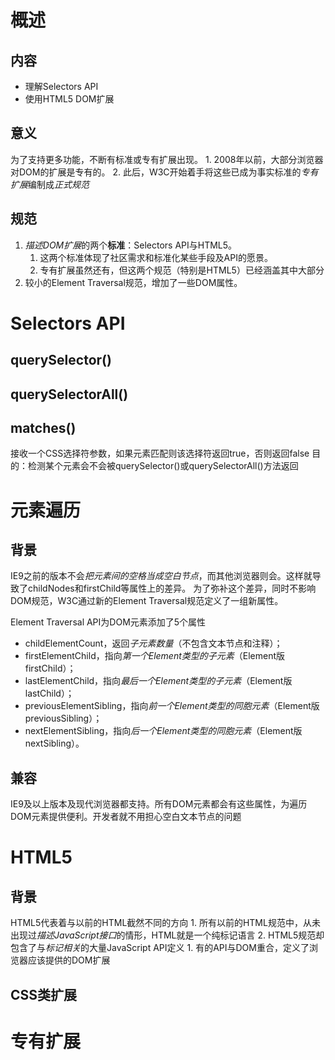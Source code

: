 # 概述
## 内容
- 理解Selectors API
- 使用HTML5 DOM扩展
## 意义
为了支持更多功能，不断有标准或专有扩展出现。
	1. 2008年以前，大部分浏览器对DOM的扩展是专有的。
	2. 此后，W3C开始着手将这些已成为事实标准的*专有扩展*编制成*正式规范* 
## 规范
1. *描述DOM扩展*的两个**标准**：Selectors API与HTML5。
	1. 这两个标准体现了社区需求和标准化某些手段及API的愿景。
	2. 专有扩展虽然还有，但这两个规范（特别是HTML5）已经涵盖其中大部分
2. 较小的Element Traversal规范，增加了一些DOM属性。
# Selectors API
## querySelector()
## querySelectorAll()
## matches()
接收一个CSS选择符参数，如果元素匹配则该选择符返回true，否则返回false
目的：检测某个元素会不会被querySelector()或querySelectorAll()方法返回
# 元素遍历
## 背景
IE9之前的版本不会*把元素间的空格当成空白节点*，而其他浏览器则会。这样就导致了childNodes和firstChild等属性上的差异。
为了弥补这个差异，同时不影响DOM规范，W3C通过新的Element Traversal规范定义了一组新属性。

Element Traversal API为DOM元素添加了5个属性
- childElementCount，返回*子元素数量*（不包含文本节点和注释）；
- firstElementChild，指向*第一个Element类型的子元素*（Element版firstChild）；
- lastElementChild，指向*最后一个Element类型的子元素*（Element版lastChild）；
- previousElementSibling，指向*前一个Element类型的同胞元素*（Element版previousSibling）；
- nextElementSibling，指向*后一个Element类型的同胞元素*（Element版nextSibling）。
## 兼容
IE9及以上版本及现代浏览器都支持。所有DOM元素都会有这些属性，为遍历DOM元素提供便利。开发者就不用担心空白文本节点的问题
# HTML5
## 背景
HTML5代表着与以前的HTML截然不同的方向
	1. 所有以前的HTML规范中，从未出现过*描述JavaScript接口*的情形，HTML就是一个纯标记语言
	2. HTML5规范却包含了与*标记相关*的大量JavaScript API定义
		1. 有的API与DOM重合，定义了浏览器应该提供的DOM扩展
## CSS类扩展


# 专有扩展

